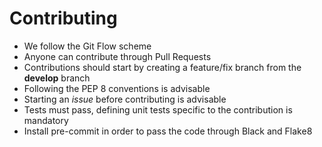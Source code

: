 # Contributing

- We follow the Git Flow scheme
- Anyone can contribute through Pull Requests
- Contributions should start by creating a feature/fix branch from the **develop** branch
- Following the PEP 8 conventions is advisable
- Starting an *issue* before contributing is advisable
- Tests must pass, defining unit tests specific to the contribution is mandatory
- Install pre-commit in order to pass the code through Black and Flake8